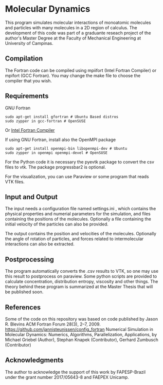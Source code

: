 # Molecular Dynamics 

This program simulates molecular interactions of monoatomic molecules and particles with many molecules in a 2D region of calculus. 
The development of this code was part of a graduante reseach project of the author's Master Degree at the Faculty of Mechanical Engineering at University of Campinas. 

## Compilation

The Fortran code can be compiled using mpiifort (Intel Fortran Compiler) or mpifort (GCC Fortran). You may change the make file to choose the compiler that you wish. 

## Requirements
GNU Fortran 
```
sudo apt-get install gfortran # Ubuntu Based distros
sudo zypper in gcc-fortran # OpenSUSE
```
Or [Intel Fortran Compiler](https://software.intel.com/en-us/fortran-compilers)

If using GNU Fortran, install also the OpenMPI package
```
sudo apt-get install openmpi-bin libopenmpi-dev # Ubuntu 
sudo zypper in openmpi openmpi-devel # OpenSUSE
```
For the Python code it is necessary the pyevtk package to convert the csv files to vtk. 
The package progressbar2 is optional. 

For the visualization, you can use Paraview or some program that reads VTK files. 


## Input and Output

The input needs a configuration file named settings.ini , which contains the physical properties and numerial parameters for the simulation, and files containing the positions of the molecules. Optionally a file containing the initial velocity of the particles can also be provided. 

The output contains the position and velocities of the molecules. Optionally the angle of rotation of particles, and forces related to intermolecular interactions can also be extracted.

## Postprocessing

The program automatically converts the .csv results to VTK, so one may use this result to postprocess on paraview. 
Some python scripts are provided to calculate concentration, distribution entropy, viscosity and  other things. The theory behind these program is summarized at the Master Thesis that will be published soon. 

## References

Some of the code on this repository was based on code published by 
Jason R. Blevins ACM Fortran Forum 28(3), 2–7, 2009.
https://github.com/jannisteunissen/config_fortran
Numerical Simulation in Molecular Dynamics: Numerics, Algorithms, Parallelization, Applications, by Michael Griebel (Author), Stephan Knapek (Contributor), Gerhard Zumbusch (Contributor) 

## Acknowledgments 

The author to acknowledge the support of this work by FAPESP-Brazil under the grant number 2017/05643-8 and FAEPEX Unicamp. 


